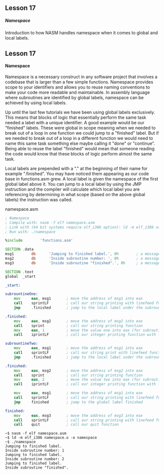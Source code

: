 ## Lesson 17

##### Namespace

Introduction to how NASM handles namespace when it comes to global and local labels.

<!-- more -->
## Lesson 17

#### Namespace


Namespace is a necessary construct in any software project that involves a codebase that is larger than a few simple functions.  Namespace provides scope to your identifiers and allows you to reuse naming conventions to make your code more readable and maintainable.  In assembly language where subroutines are identified by global labels, namespace can be achieved by using local labels.

Up until the last few tutorials we have been using global labels exclusively.  This means that blocks of logic that essentially perform the same task needed a label with a unique identifier.  A good example would be our "finished" labels.  These were global in scope meaning when we needed to break out of a loop in one function we could jump to a "finished" label.  But if we needed to break out of a loop in a different function we would need to name this same task something else maybe calling it "done" or "continue". Being able to reuse the label "finished" would mean that someone reading the code would know that these blocks of logic perform almost the same task.

Local labels are prepended with a "." at the beginning of their name for example ".finished". You may have noticed them appearing as our code base in functions.asm grew.  A local label is given the namespace of the first global label above it. You can jump to a local label by using the JMP instruction and the compiler will calculate which local label you are referencing by determining in what scope (based on the above global labels) the instruction was called.

namespace.asm
```asm
; Namespace
; Compile with: nasm -f elf namespace.asm
; Link with (64 bit systems require elf_i386 option): ld -m elf_i386 namespace.o -o namespace
; Run with: ./namespace

%include        'functions.asm'

SECTION .data
msg1        db      'Jumping to finished label.', 0h        ; a message string
msg2        db      'Inside subroutine number: ', 0h        ; a message string
msg3        db      'Inside subroutine "finished".', 0h     ; a message string

SECTION .text
global  _start

_start:

subrountineOne:
    mov     eax, msg1       ; move the address of msg1 into eax
    call    sprintLF        ; call our string printing with linefeed function
    jmp     .finished       ; jump to the local label under the subrountineOne scope

.finished:
    mov     eax, msg2       ; move the address of msg2 into eax
    call    sprint          ; call our string printing function
    mov     eax, 1          ; move the value one into eax (for subroutine number one)
    call    iprintLF        ; call our integer printing function with linefeed function

subrountineTwo:
    mov     eax, msg1       ; move the address of msg1 into eax
    call    sprintLF        ; call our string print with linefeed function
    jmp     .finished       ; jump to the local label under the subrountineTwo scope

.finished:
    mov     eax, msg2       ; move the address of msg2 into eax
    call    sprint          ; call our string printing function
    mov     eax, 2          ; move the value two into eax (for subroutine number two)
    call    iprintLF        ; call our integer printing function with linefeed function

    mov     eax, msg1       ; move the address of msg1 into eax
    call    sprintLF        ; call our string printing with linefeed function
    jmp     finished        ; jump to the global label finished

finished:
    mov     eax, msg3       ; move the address of msg3 into eax
    call    sprintLF        ; call our string printing with linefeed function
    call    quit            ; call our quit function
```

```
~$ nasm -f elf namespace.asm
~$ ld -m elf_i386 namespace.o -o namespace
~$ ./namespace
Jumping to finished label.
Inside subroutine number: 1
Jumping to finished label.
Inside subroutine number: 2
Jumping to finished label.
Inside subroutine "finished".
```
